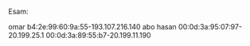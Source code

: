 Esam:

omar
b4:2e:99:60:9a:55-193.107.216.140
abo hasan
00:0d:3a:95:07:97-20.199.25.1
00:0d:3a:89:55:b7-20.199.11.190


